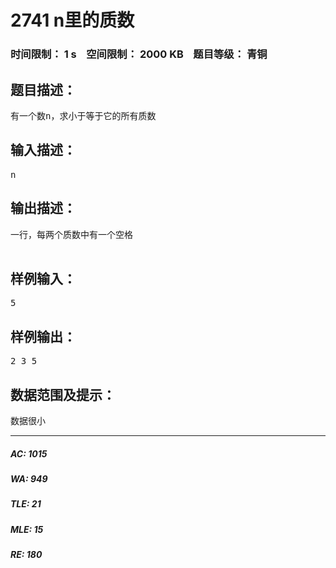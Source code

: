 # 2741 n里的质数   
### 时间限制： 1 s&nbsp;&nbsp;&nbsp;&nbsp;空间限制： 2000 KB&nbsp;&nbsp;&nbsp;&nbsp;题目等级： 青铜  
## 题目描述：  

<pre>
有一个数n，求小于等于它的所有质数
</pre>
  
  
## 输入描述：  

<pre>
n
</pre>
  
  
## 输出描述：  

<pre>
一行，每两个质数中有一个空格
 
</pre>
  
  
## 样例输入：  

<pre>
5
</pre>
  
  
## 样例输出：  

<pre>
2 3 5
</pre>
  
  
## 数据范围及提示：  

<pre>
数据很小
</pre>
  
  
***  

##### AC: 1015  
##### WA: 949  
##### TLE: 21  
##### MLE: 15  
##### RE: 180  
